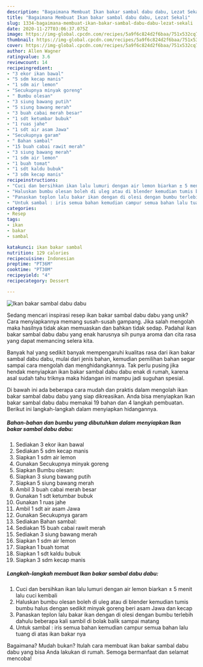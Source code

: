 ```yaml
---
description: "Bagaimana Membuat Ikan bakar sambal dabu dabu, Lezat Sekali"
title: "Bagaimana Membuat Ikan bakar sambal dabu dabu, Lezat Sekali"
slug: 1334-bagaimana-membuat-ikan-bakar-sambal-dabu-dabu-lezat-sekali
date: 2020-11-27T03:06:37.075Z
image: https://img-global.cpcdn.com/recipes/5a9f6c824d2f6baa/751x532cq70/ikan-bakar-sambal-dabu-dabu-foto-resep-utama.jpg
thumbnail: https://img-global.cpcdn.com/recipes/5a9f6c824d2f6baa/751x532cq70/ikan-bakar-sambal-dabu-dabu-foto-resep-utama.jpg
cover: https://img-global.cpcdn.com/recipes/5a9f6c824d2f6baa/751x532cq70/ikan-bakar-sambal-dabu-dabu-foto-resep-utama.jpg
author: Allen Wagner
ratingvalue: 3.6
reviewcount: 14
recipeingredient:
- "3 ekor ikan bawal"
- "5 sdm kecap manis"
- "1 sdm air lemon"
- "Secukupnya minyak goreng"
- " Bumbu olesan"
- "3 siung bawang putih"
- "5 siung bawang merah"
- "3 buah cabai merah besar"
- "1 sdt ketumbar bubuk"
- "1 ruas jahe"
- "1 sdt air asam Jawa"
- "Secukupnya garam"
- " Bahan sambal"
- "15 buah cabai rawit merah"
- "3 siung bawang merah"
- "1 sdm air lemon"
- "1 buah tomat"
- "1 sdt kaldu bubuk"
- "3 sdm kecap manis"
recipeinstructions:
- "Cuci dan bersihkan ikan lalu lumuri dengan air lemon biarkan ± 5 menit lalu cuci kembali"
- "Haluskan bumbu olesan boleh di uleg atau di blender kemudian tumis bumbu halus dengan sedikit minyak goreng beri asam Jawa dan kecap"
- "Panaskan teplon lalu bakar ikan dengan di olesi dengan bumbu terlebih dahulu beberapa kali sambil di bolak balik sampai matang"
- "Untuk sambal : iris semua bahan kemudian campur semua bahan lalu tuang di atas ikan bakar nya"
categories:
- Resep
tags:
- ikan
- bakar
- sambal

katakunci: ikan bakar sambal 
nutrition: 129 calories
recipecuisine: Indonesian
preptime: "PT36M"
cooktime: "PT30M"
recipeyield: "4"
recipecategory: Dessert

---
```



![Ikan bakar sambal dabu dabu](https://img-global.cpcdn.com/recipes/5a9f6c824d2f6baa/751x532cq70/ikan-bakar-sambal-dabu-dabu-foto-resep-utama.jpg)

Sedang mencari inspirasi resep ikan bakar sambal dabu dabu yang unik? Cara menyiapkannya memang susah-susah gampang. Jika salah mengolah maka hasilnya tidak akan memuaskan dan bahkan tidak sedap. Padahal ikan bakar sambal dabu dabu yang enak harusnya sih punya aroma dan cita rasa yang dapat memancing selera kita.



Banyak hal yang sedikit banyak mempengaruhi kualitas rasa dari ikan bakar sambal dabu dabu, mulai dari jenis bahan, kemudian pemilihan bahan segar sampai cara mengolah dan menghidangkannya. Tak perlu pusing jika hendak menyiapkan ikan bakar sambal dabu dabu enak di rumah, karena asal sudah tahu triknya maka hidangan ini mampu jadi suguhan spesial.


Di bawah ini ada beberapa cara mudah dan praktis dalam mengolah ikan bakar sambal dabu dabu yang siap dikreasikan. Anda bisa menyiapkan Ikan bakar sambal dabu dabu memakai 19 bahan dan 4 langkah pembuatan. Berikut ini langkah-langkah dalam menyiapkan hidangannya.

<!--inarticleads1-->

##### Bahan-bahan dan bumbu yang dibutuhkan dalam menyiapkan Ikan bakar sambal dabu dabu:

1. Sediakan 3 ekor ikan bawal
1. Sediakan 5 sdm kecap manis
1. Siapkan 1 sdm air lemon
1. Gunakan Secukupnya minyak goreng
1. Siapkan  Bumbu olesan:
1. Siapkan 3 siung bawang putih
1. Siapkan 5 siung bawang merah
1. Ambil 3 buah cabai merah besar
1. Gunakan 1 sdt ketumbar bubuk
1. Gunakan 1 ruas jahe
1. Ambil 1 sdt air asam Jawa
1. Gunakan Secukupnya garam
1. Sediakan  Bahan sambal:
1. Sediakan 15 buah cabai rawit merah
1. Sediakan 3 siung bawang merah
1. Siapkan 1 sdm air lemon
1. Siapkan 1 buah tomat
1. Siapkan 1 sdt kaldu bubuk
1. Siapkan 3 sdm kecap manis




<!--inarticleads2-->

##### Langkah-langkah membuat Ikan bakar sambal dabu dabu:

1. Cuci dan bersihkan ikan lalu lumuri dengan air lemon biarkan ± 5 menit lalu cuci kembali
1. Haluskan bumbu olesan boleh di uleg atau di blender kemudian tumis bumbu halus dengan sedikit minyak goreng beri asam Jawa dan kecap
1. Panaskan teplon lalu bakar ikan dengan di olesi dengan bumbu terlebih dahulu beberapa kali sambil di bolak balik sampai matang
1. Untuk sambal : iris semua bahan kemudian campur semua bahan lalu tuang di atas ikan bakar nya




Bagaimana? Mudah bukan? Itulah cara membuat ikan bakar sambal dabu dabu yang bisa Anda lakukan di rumah. Semoga bermanfaat dan selamat mencoba!
